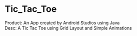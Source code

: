 # Tic_Tac_Toe
Product: An App created by Android Studios using Java <br/>
Desc: A Tic Tac Toe using Grid Layout and Simple Animations
